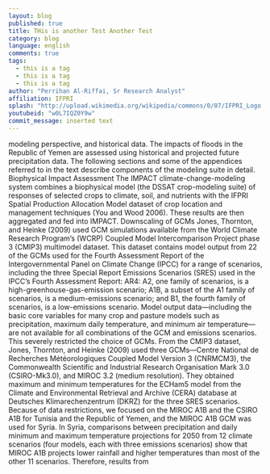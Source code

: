 ```yaml
---
layout: blog
published: true
title: THis is another Test Another Test
category: blog
language: english
comments: true
tags: 
  - this is a tag
  - this is a tag
  - this is a tag
author: "Perrihan Al-Riffai, Sr Research Analyst"
affiliation: IFPRI
splash: "http://upload.wikimedia.org/wikipedia/commons/0/07/IFPRI_Logo.jpg"
youtubeid: "w0L7IQZ0Y9w"
commit_message: inserted text
---
```

modeling perspective, and historical data. The impacts of floods in the Republic of Yemen are assessed using historical and projected future precipitation data.
The following sections and some of the appendices referred to in the text describe components of the modeling suite in detail. Biophysical Impact Assessment
The IMPACT climate-change-modeling system combines a biophysical model (the DSSAT crop-modeling suite) of responses of selected crops to climate, soil, and nutrients with the IFPRI Spatial Production Allocation Model dataset of crop location and management techniques (You and Wood 2006). These results are then aggregated and fed into IMPACT. Downscaling of GCMs Jones, Thornton, and Heinke (2009) used GCM simulations available from the World Climate Research Program’s (WCRP) Coupled Model Intercomparison Project phase 3 (CMIP3) multimodel dataset. This dataset contains model output from 22 of the GCMs used for the Fourth Assessment Report of the Intergovernmental Panel on Climate Change (IPCC) for a range of scenarios, including the three Special Report Emissions Scenarios (SRES) used in the IPCC’s Fourth Assessment Report: AR4: A2, one family of scenarios, is a high-greenhouse-gas-emission scenario; A1B, a subset of the A1 family of
scenarios, is a medium-emissions scenario; and B1, the fourth family of scenarios, is a low-emissions scenario. Model output data—including the basic core variables for many crop and pasture models such as precipitation, maximum daily temperature, and minimum air temperature—are not available for all combinations of the GCM and emissions scenarios. This severely restricted the choice of GCMs. From the CMIP3 dataset, Jones, Thornton, and Heinke (2009) used three GCMs—Centre National
de Recherches Météorologiques Coupled Model Version 3 (CNRMCM3), the Commonwealth Scientific and Industrial Research Organisation Mark 3.0 (CSIRO-Mk3.0), and MIROC 3.2 (medium resolution). They obtained maximum and minimum temperatures for the ECHam5 model from the Climate and Environmental Retrieval and Archive (CERA) database at Deutsches Klimarechenzentrum (DKRZ) for the three SRES scenarios. Because of data restrictions, we focused on the MIROC A1B and the CSIRO A1B for Tunisia and
the Republic of Yemen, and the MIROC A1B GCM was used for Syria. In Syria, comparisons between precipitation and daily minimum and maximum temperature projections for 2050 from 12 climate scenarios (four models, each with three emissions scenarios) show that MIROC A1B projects lower rainfall and higher temperatures than most of the other 11 scenarios. Therefore, results from